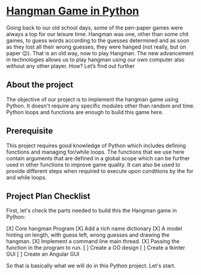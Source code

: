 # [Hangman Game in Python](https://data-flair.training/blogs/hangman-game-python-code/)
Going back to our old school days, some of the pen-paper games were always a top for
our leisure time. Hangman was one, other than some chit games, to guess words according
to the guesses determined and as soon as they lost all their wrong guesses, they were
hanged (not really, but on paper 😉). That is an old way, now to play Hangman. The new
advancement in technologies allows us to play hangman using our own computer also 
without any other player. How? Let’s find out further

## About the project
The objective of our project is to implement the hangman game using Python. It doesn't
require any specific modules other than random and time. Python loops and functions are
enough to build this game here.

## Prerequisite
This project requires good knowledge of Python which includes defining functions and 
managing for/while loops. The functions that we use here contain arguments that are
defined in a global scope which can be further used in other functions to improve game
quality. It can also be used to provide different steps when required to execute upon
conditions by the for and while loops.

## Project Plan Checklist
First, let's check the parts needed to build this the Hangman game in Python:

[X] Core hangman Program
[X] Add a rich name dictionary
[X] A model hinting on length, with guess left, wrong guesses and drawing 
the hangman.
[X] Implement a command line main thread.
[X] Passing the function in the program to run.
[ ] Create a OO design
[ ] Create a tkinter GUI
[ ] Create an Angular GUI

So that is basically what we will do in this Python project. Let's start.

